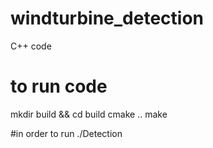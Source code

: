 # windturbine_detection
C++ code

# to run code
mkdir build && cd build
cmake ..
make

#in order to run
./Detection
